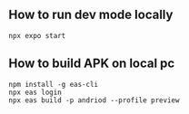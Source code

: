
## How to run dev mode locally

```
npx expo start
```

## How to build APK on local pc

```
npm install -g eas-cli
npx eas login
npx eas build -p andriod --profile preview
```